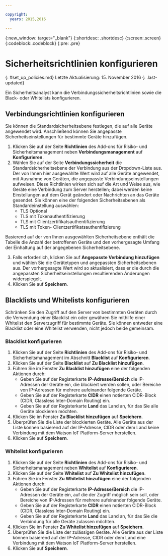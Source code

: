 ```yaml
---

copyright:
  years: 2015,2016

---
```


{:new_window: target="\_blank"}
{:shortdesc: .shortdesc}
{:screen:.screen}
{:codeblock:.codeblock}
{:pre: .pre}

# Sicherheitsrichtlinien konfigurieren
{: #set_up_policies.md}
Letzte Aktualisierung: 15. November 2016
{: .last-updated}

Ein Sicherheitsanalyst kann die Verbindungssicherheitsrichtlinien sowie die Black- oder Whitelists konfigurieren.

## Verbindungsrichtlinien konfigurieren

Sie können die Standardsicherheitsebene festlegen, die auf alle Geräte angewendet wird. Anschließend können Sie angepasste Sicherheitseinstellungen für bestimmte Geräte hinzufügen.

1. Klicken Sie auf der Seite **Richtlinien** des Add-ons für Risiko- und Sicherheitsmanagement neben **Verbindungsmanagement** auf **Konfigurieren**.
2. Wählen Sie auf der Seite **Verbindungssicherheit** die Standardsicherheitsebene der Verbindung aus der Dropdown-Liste aus. Der von Ihnen hier ausgewählte Wert wird auf alle Geräte angewendet, mit Ausnahme von Geräten, die angepasste Verbindungseinstellungen aufweisen. Diese Richtlinien wirken sich auf die Art und Weise aus, wie Geräte eine Verbindung zum Server herstellen; dabei werden keine Einstellungen auf dem Gerät geändert oder Nachrichten an das Geräte gesendet. Sie können eine der folgenden Sicherheitsebenen als Standardeinstellung auswählen:
    - TLS Optional
    - TLS mit Tokenauthentifizierung
    - TLS mit Clientzertifikatsauthentifizierung
    - TLS mit Token- Clientzertifikatsauthentifizierung

Basierend auf der von Ihnen ausgewählten Sicherheitsebene enthält die Tabelle die Anzahl der betroffenen Geräte und den vorhergesagte Umfang der Einhaltung auf der angegebenen Sicherheitsebene.

3. Falls erforderlich, klicken Sie auf **Angepasste Verbindung hinzufügen** und wählen Sie die Gerätetypen und angepassten Sicherheitsebenen aus. Der vorhergesagte Wert wird so aktualisiert, dass er die durch die angepassten Sicherheitseinstellungen resultierenden Änderungen widerspiegelt.
4. Klicken Sie auf **Speichern**.  

## Blacklists und Whitelists konfigurieren

Schränken Sie den Zugriff auf den Server von bestimmten Geräten durch die Verwendung einer Blacklist ein oder gewähren Sie mithilfe einer Whitelist den Serverzugriff für bestimmte Geräte. Sie können entweder eine Blacklist oder eine Whitelist verwenden, nicht jedoch beide gemeinsam.

### Blacklist konfigurieren

1. Klicken Sie auf der Seite **Richtlinien** des Add-ons für Risiko- und Sicherheitsmanagement im Abschnitt **Blacklist** auf **Konfigurieren**.
2. Klicken Sie auf der Seite **Blacklist** auf **Zu Blacklist hinzufügen**.
3. Führen Sie im Fenster **Zu Blacklist hinzufügen** eine der folgenden Aktionen durch:
    - Geben Sie auf der Registerkarte **IP-Adresse/Bereich** die IP-Adressen der Geräte ein, die blockiert werden sollen, oder Bereiche von IP-Adressen für mehrere aufeinander folgende Geräte.
    - Geben Sie auf der Registerkarte **CIDR** einen notierten CIDR-Block (CIDR, Classless Inter-Domain Routing) ein.
    - Geben Sie auf der Registerkarte **Land** das Land an, für das Sie alle Geräte blockieren möchten. 
4. Klicken Sie im Fenster **Zu Blacklist hinzufügen** auf **Speichern**.
5. Überprüfen Sie die Liste der blockierten Geräte. Alle Geräte aus der Liste können basierend auf der IP-Adresse, CIDR oder dem Land keine Verbindung mit dem Watson IoT Platform-Server herstellen.
6. Klicken Sie auf **Speichern**.

### Whitelist konfigurieren
1. Klicken Sie auf der Seite **Richtlinien** des Add-ons für Risiko- und Sicherheitsmanagement neben **Whitelist** auf **Konfigurieren**.
2. Klicken Sie auf der Seite **Whitelist** auf **Zu Whitelist hinzufügen**.
3. Führen Sie im Fenster **Zu Whitelist hinzufügen** eine der folgenden Aktionen durch:
    - Geben Sie auf der Registerkarte **IP-Adresse/Bereich** die IP-Adressen der Geräte ein, auf die der Zugriff möglich sein soll, oder Bereiche von IP-Adressen für mehrere aufeinander folgende Geräte.
    - Geben Sie auf der Registerkarte **CIDR** einen notierten CIDR-Block (CIDR, Classless Inter-Domain Routing) ein.
    - Geben Sie auf der Registerkarte **Land** das Land an, für das Sie die Verbindung für alle Geräte zulassen möchten. 
4. Klicken Sie im Fenster **Zu Whitelist hinzufügen** auf **Speichern**.
5. Überprüfen Sie die Liste der zulässigen Geräte. Alle Geräte aus der Liste können basierend auf der IP-Adresse, CIDR oder dem Land eine Verbindung mit dem Watson IoT Platform-Server herstellen.
6. Klicken Sie auf **Speichern**.
